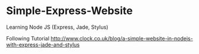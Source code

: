 # Simple-Express-Website
Learning Node JS (Express, Jade, Stylus)

Following Tutorial
http://www.clock.co.uk/blog/a-simple-website-in-nodejs-with-express-jade-and-stylus
